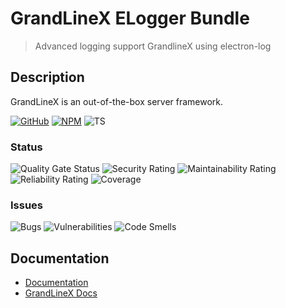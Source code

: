 # GrandLineX ELogger Bundle

> Advanced logging support GrandlineX using electron-log

## Description

GrandLineX is an out-of-the-box server framework.


[![GitHub](https://badge.fury.io/gh/grandlinex%2Fbundle-sqlight.svg)](https://github.com/GrandlineX/bundle-elogger)
[![NPM](https://img.shields.io/static/v1?label=NPM&message=Package&color=red&logo=NPM)](https://www.npmjs.com/package/@grandlinex/bundle-elogger)
![TS](https://img.shields.io/static/v1?label=Language&message=TypeScript&color=blue&logo=TypeScript)


### Status
![Quality Gate Status](https://pop.echo4.eu/api/project_badges/measure?project=GrandLineX-Bundle-ELogger&metric=alert_status)
![Security Rating](https://pop.echo4.eu/api/project_badges/measure?project=GrandLineX-Bundle-ELogger&metric=security_rating)
![Maintainability Rating](https://pop.echo4.eu/api/project_badges/measure?project=GrandLineX-Bundle-ELogger&metric=sqale_rating)
![Reliability Rating](https://pop.echo4.eu/api/project_badges/measure?project=GrandLineX-Bundle-ELogger&metric=reliability_rating)
![Coverage](https://pop.echo4.eu/api/project_badges/measure?project=GrandLineX-Bundle-ELogger&metric=coverage)

### Issues
![Bugs](https://pop.echo4.eu/api/project_badges/measure?project=GrandLineX-Bundle-ELogger&metric=bugs)
![Vulnerabilities](https://pop.echo4.eu/api/project_badges/measure?project=GrandLineX-Bundle-ELogger&metric=vulnerabilities)
![Code Smells](https://pop.echo4.eu/api/project_badges/measure?project=GrandLineX-Bundle-ELogger&metric=code_smells)




## Documentation
- [Documentation](https://grandlinex.github.io/bundle-elogger/)
- [GrandLineX Docs](https://grandlinex.github.io/docs/)
